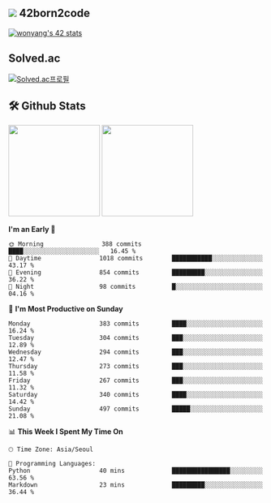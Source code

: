 
## <img src="https://img.shields.io/badge/-000000?style=flat&logo=42&logoColor=white"> 42born2code
[![wonyang's 42 stats](https://badge42.vercel.app/api/v2/cl5nhe5b6007809kydha7ht42/stats?cursusId=21&coalitionId=88)](https://profile.intra.42.fr/users/wonyang)

## Solved.ac
[![Solved.ac프로필](http://mazassumnida.wtf/api/v2/generate_badge?boj=bennyws)](https://solved.ac/bennyws)

## 🛠️ Github Stats
<p>
  <img height="180em" src="https://github-readme-stats-veggie-garden.vercel.app/api?username=gemstoneyang&show_icons=true&include_all_commits=true&bg_color=30,e96443,904e95&title_color=fff&text_color=fff">
  <img height="180em" src="https://github-readme-stats-veggie-garden.vercel.app/api/top-langs/?username=gemstoneyang&layout=compact&bg_color=30,e96443,904e95&title_color=fff&text_color=fff">
</p>

<!--START_SECTION:waka-->
**I'm an Early 🐤** 

```text
🌞 Morning                388 commits         ████░░░░░░░░░░░░░░░░░░░░░   16.45 % 
🌆 Daytime                1018 commits        ███████████░░░░░░░░░░░░░░   43.17 % 
🌃 Evening                854 commits         █████████░░░░░░░░░░░░░░░░   36.22 % 
🌙 Night                  98 commits          █░░░░░░░░░░░░░░░░░░░░░░░░   04.16 % 
```
📅 **I'm Most Productive on Sunday** 

```text
Monday                   383 commits         ████░░░░░░░░░░░░░░░░░░░░░   16.24 % 
Tuesday                  304 commits         ███░░░░░░░░░░░░░░░░░░░░░░   12.89 % 
Wednesday                294 commits         ███░░░░░░░░░░░░░░░░░░░░░░   12.47 % 
Thursday                 273 commits         ███░░░░░░░░░░░░░░░░░░░░░░   11.58 % 
Friday                   267 commits         ███░░░░░░░░░░░░░░░░░░░░░░   11.32 % 
Saturday                 340 commits         ████░░░░░░░░░░░░░░░░░░░░░   14.42 % 
Sunday                   497 commits         █████░░░░░░░░░░░░░░░░░░░░   21.08 % 
```


📊 **This Week I Spent My Time On** 

```text
🕑︎ Time Zone: Asia/Seoul

💬 Programming Languages: 
Python                   40 mins             ████████████████░░░░░░░░░   63.56 % 
Markdown                 23 mins             █████████░░░░░░░░░░░░░░░░   36.44 % 
```


<!--END_SECTION:waka-->

